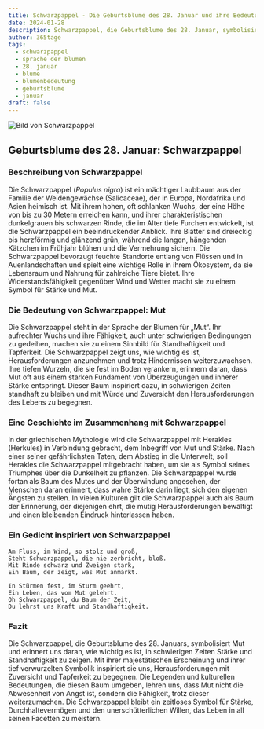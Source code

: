 ```yaml
---
title: Schwarzpappel - Die Geburtsblume des 28. Januar und ihre Bedeutung
date: 2024-01-28
description: Schwarzpappel, die Geburtsblume des 28. Januar, symbolisiert Mut. Erfahre mehr über ihre Geschichte, Bedeutung und Symbolik in der Sprache der Blumen.
author: 365tage
tags:
  - schwarzpappel
  - sprache der blumen
  - 28. januar
  - blume
  - blumenbedeutung
  - geburtsblume
  - januar
draft: false
---
```


![Bild von Schwarzpappel](https://cdn.pixabay.com/photo/2012/10/09/06/00/leaves-60488_1280.jpg#center)


## Geburtsblume des 28. Januar: Schwarzpappel

### Beschreibung von Schwarzpappel

Die Schwarzpappel (_Populus nigra_) ist ein mächtiger Laubbaum aus der Familie der Weidengewächse (Salicaceae), der in Europa, Nordafrika und Asien heimisch ist. Mit ihrem hohen, oft schlanken Wuchs, der eine Höhe von bis zu 30 Metern erreichen kann, und ihrer charakteristischen dunkelgrauen bis schwarzen Rinde, die im Alter tiefe Furchen entwickelt, ist die Schwarzpappel ein beeindruckender Anblick. Ihre Blätter sind dreieckig bis herzförmig und glänzend grün, während die langen, hängenden Kätzchen im Frühjahr blühen und die Vermehrung sichern. Die Schwarzpappel bevorzugt feuchte Standorte entlang von Flüssen und in Auenlandschaften und spielt eine wichtige Rolle in ihrem Ökosystem, da sie Lebensraum und Nahrung für zahlreiche Tiere bietet. Ihre Widerstandsfähigkeit gegenüber Wind und Wetter macht sie zu einem Symbol für Stärke und Mut.

### Die Bedeutung von Schwarzpappel: Mut

Die Schwarzpappel steht in der Sprache der Blumen für „Mut“. Ihr aufrechter Wuchs und ihre Fähigkeit, auch unter schwierigen Bedingungen zu gedeihen, machen sie zu einem Sinnbild für Standhaftigkeit und Tapferkeit. Die Schwarzpappel zeigt uns, wie wichtig es ist, Herausforderungen anzunehmen und trotz Hindernissen weiterzuwachsen. Ihre tiefen Wurzeln, die sie fest im Boden verankern, erinnern daran, dass Mut oft aus einem starken Fundament von Überzeugungen und innerer Stärke entspringt. Dieser Baum inspiriert dazu, in schwierigen Zeiten standhaft zu bleiben und mit Würde und Zuversicht den Herausforderungen des Lebens zu begegnen.

### Eine Geschichte im Zusammenhang mit Schwarzpappel

In der griechischen Mythologie wird die Schwarzpappel mit Herakles (Herkules) in Verbindung gebracht, dem Inbegriff von Mut und Stärke. Nach einer seiner gefährlichsten Taten, dem Abstieg in die Unterwelt, soll Herakles die Schwarzpappel mitgebracht haben, um sie als Symbol seines Triumphes über die Dunkelheit zu pflanzen. Die Schwarzpappel wurde fortan als Baum des Mutes und der Überwindung angesehen, der Menschen daran erinnert, dass wahre Stärke darin liegt, sich den eigenen Ängsten zu stellen. In vielen Kulturen gilt die Schwarzpappel auch als Baum der Erinnerung, der diejenigen ehrt, die mutig Herausforderungen bewältigt und einen bleibenden Eindruck hinterlassen haben.

### Ein Gedicht inspiriert von Schwarzpappel

```
Am Fluss, im Wind, so stolz und groß,  
Steht Schwarzpappel, die nie zerbricht, bloß.  
Mit Rinde schwarz und Zweigen stark,  
Ein Baum, der zeigt, was Mut anmarkt.  

In Stürmen fest, im Sturm geehrt,  
Ein Leben, das vom Mut gelehrt.  
Oh Schwarzpappel, du Baum der Zeit,  
Du lehrst uns Kraft und Standhaftigkeit.  
```

### Fazit

Die Schwarzpappel, die Geburtsblume des 28. Januars, symbolisiert Mut und erinnert uns daran, wie wichtig es ist, in schwierigen Zeiten Stärke und Standhaftigkeit zu zeigen. Mit ihrer majestätischen Erscheinung und ihrer tief verwurzelten Symbolik inspiriert sie uns, Herausforderungen mit Zuversicht und Tapferkeit zu begegnen. Die Legenden und kulturellen Bedeutungen, die diesen Baum umgeben, lehren uns, dass Mut nicht die Abwesenheit von Angst ist, sondern die Fähigkeit, trotz dieser weiterzumachen. Die Schwarzpappel bleibt ein zeitloses Symbol für Stärke, Durchhaltevermögen und den unerschütterlichen Willen, das Leben in all seinen Facetten zu meistern.